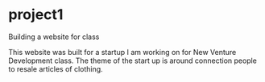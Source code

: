 # project1
Building a website for class

This website was built for a startup I am working on for New Venture Development class. The theme of the start up is around connection people to resale articles of clothing.
